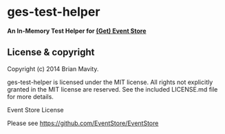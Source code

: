 ges-test-helper
=======

**An In-Memory Test Helper for [(Get) Event Store](http://geteventstore.com)**


<a name="license"></a>
License &amp; copyright
-------------------

Copyright (c) 2014 Brian Mavity.

ges-test-helper is licensed under the MIT license. All rights not explicitly granted in the MIT license are reserved. See the included LICENSE.md file for more details.


Event Store License

Please see https://github.com/EventStore/EventStore

